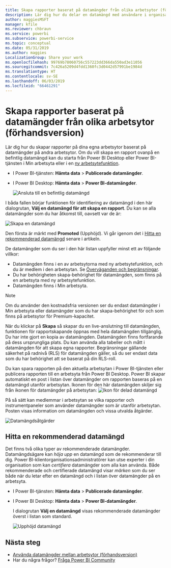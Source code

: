 ```yaml
---
title: Skapa rapporter baserat på datamängder från olika arbetsytor (förhandsversion) – Power BI
description: Lär dig hur du delar en datamängd med användare i organisationen. De kan sedan skapa rapporter baserat på din datamängd på sina egna arbetsytor.
author: maggiesMSFT
manager: kfile
ms.reviewer: chbraun
ms.service: powerbi
ms.subservice: powerbi-service
ms.topic: conceptual
ms.date: 05/31/2019
ms.author: maggies
LocalizationGroup: Share your work
ms.openlocfilehash: 99769b78060756c557223dd366da550ad3e11056
ms.sourcegitcommit: 7c426a5209d4fdd1360fc3d0442d57991be1984d
ms.translationtype: HT
ms.contentlocale: sv-SE
ms.lasthandoff: 06/03/2019
ms.locfileid: "66461291"
---
```

# <a name="create-reports-based-on-datasets-from-different-workspaces-preview"></a>Skapa rapporter baserat på datamängder från olika arbetsytor (förhandsversion)

Lär dig hur du skapar rapporter på dina egna arbetsytor baserat på datamängder på andra arbetsytor. Om du vill skapa en rapport ovanpå en befintlig datamängd kan du starta från Power BI Desktop eller Power BI-tjänsten i Min arbetsyta eller i en [ny arbetsytefunktion](service-create-the-new-workspaces.md).

- I Power BI-tjänsten: **Hämta data** > **Publicerade datamängder**.
- I Power BI Desktop: **Hämta data** > **Power BI-datamängder**.

    ![Ansluta till en befintlig datamängd](media/service-datasets-across-workspaces/power-bi-connect-dataset-pk.png)
   
I båda fallen börjar funktionen för identifiering av datamängd i den här dialogrutan, **Välj en datamängd för att skapa en rapport**. Du kan se alla datamängder som du har åtkomst till, oavsett var de är:

![Skapa en datamängd](media/service-datasets-across-workspaces/power-bi-select-dataset.png)

Den första är märkt med **Promoted** (Upphöjd). Vi går igenom det i [Hitta en rekommenderad datamängd](#find-an-endorsed-dataset) senare i artikeln.

De datamängder som du ser i den här listan uppfyller minst ett av följande villkor:

- Datamängden finns i en av arbetsytorna med ny arbetsytefunktion, och du är medlem i den arbetsytan. Se [Överväganden och begränsningar](service-datasets-across-workspaces.md#considerations-and-limitations).
- Du har behörigheten skapa-behörighet för datamängden, som finns på en arbetsyta med ny arbetsytefunktion.
- Datamängden finns i Min arbetsyta.

> [!NOTE]
> Om du använder den kostnadsfria versionen ser du endast datamängder i Min arbetsyta eller datamängder som du har skapa-behörighet för och som finns på arbetsytor för Premium-kapacitet.

När du klickar på **Skapa** så skapar du en live-anslutning till datamängden, funktionen för rapportskapande öppnas med hela datamängden tillgänglig. Du har inte gjort en kopia av datamängden. Datamängden finns fortfarande på dess ursprungliga plats. Du kan använda alla tabeller och mått i datamängden för att skapa egna rapporter. Begränsningar gällande säkerhet på radnivå (RLS) för datamängden gäller, så du ser endast data som du har behörighet att se baserat på din RLS-roll.

Du kan spara rapporten på den aktuella arbetsytan i Power BI-tjänsten eller publicera rapporten till en arbetsyta från Power BI Desktop. Power BI skapar automatiskt en post i listan över datamängder om rapporten baseras på en datamängd utanför arbetsytan. Ikonen för den här datamängden skiljer sig från ikonen för datamängder på arbetsytan: ![Ikon för delad datamängd](media/service-datasets-discover-across-workspaces/power-bi-shared-dataset-icon.png)

På så sätt kan medlemmar i arbetsytan se vilka rapporter och instrumentpaneler som använder datamängder som är utanför arbetsytan. Posten visas information om datamängden och vissa utvalda åtgärder.

![Datamängdsåtgärder](media/service-datasets-across-workspaces/power-bi-dataset-actions.png)

## <a name="find-an-endorsed-dataset"></a>Hitta en rekommenderad datamängd

Det finns två olika typer av rekommenderade datamängder. Datamängdsägare kan *höja upp* en datamängd som de rekommenderar till dig. Power BI-klientorganisationsadministratörer kan utse experter i din organisation som kan *certifiera* datamängder som alla kan använda. Både rekommenderade och certifierade datamängd visar *märken* som du ser både när du letar efter en datamängd och i listan över datamängder på en arbetsyta. 

- I Power BI-tjänsten: **Hämta data** > **Publicerade datamängder**.
- I Power BI Desktop: **Hämta data** > **Power BI-datamängder**.

    I dialogrutan **Välj en datamängd** visas rekommenderade datamängder överst i listan som standard. 

    ![Upphöjd datamängd](media/service-datasets-certify-promote/power-bi-dataset-promoted.png)

## <a name="next-steps"></a>Nästa steg

- [Använda datamängder mellan arbetsytor (förhandsversion)](service-datasets-across-workspaces.md)
- Har du några frågor? [Fråga Power BI Community](http://community.powerbi.com/)

